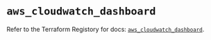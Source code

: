 # `aws_cloudwatch_dashboard`

Refer to the Terraform Registory for docs: [`aws_cloudwatch_dashboard`](https://registry.terraform.io/providers/hashicorp/aws/5.12.0/docs/resources/cloudwatch_dashboard).
